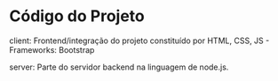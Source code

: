 # Código do Projeto

client: Frontend/integração do projeto constituído por HTML, CSS, JS - Frameworks: Bootstrap

server: Parte do servidor backend na linguagem de node.js.
